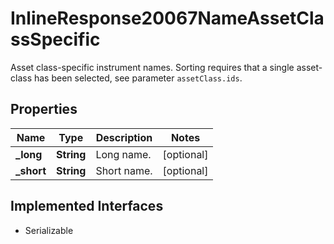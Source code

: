 

# InlineResponse20067NameAssetClassSpecific

Asset class-specific instrument names. Sorting requires that a single asset-class has been selected, see parameter `assetClass.ids`.

## Properties

Name | Type | Description | Notes
------------ | ------------- | ------------- | -------------
**_long** | **String** | Long name. |  [optional]
**_short** | **String** | Short name. |  [optional]


## Implemented Interfaces

* Serializable


